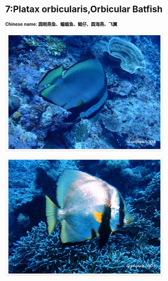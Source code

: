 # 7:Platax orbicularis,Orbicular Batfish

#### Chinese name:    **圆眼燕鱼**、蝙蝠鱼、鲳仔、圆海燕、飞翼

![](../../.gitbook/assets/circular-spadefish.jpg)

![](../../.gitbook/assets/circular-spadefish2.jpg)

